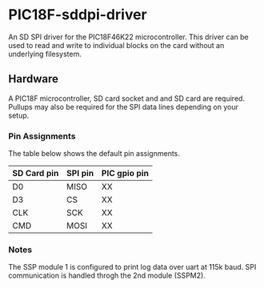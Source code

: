 # PIC18F-sddpi-driver
An SD SPI driver for the PIC18F46K22 microcontroller. This driver can be used to read and write to individual blocks on the card without an underlying filesystem.

## Hardware
A PIC18F microcontroller, SD card socket and and SD card are required. Pullups may also be required for the SPI data lines depending on your setup.

### Pin Assignments
The table below shows the default pin assignments.

| SD Card pin | SPI pin | PIC gpio pin |
|-------------|---------|--------------|
| D0          | MISO    | XX           |
| D3          | CS      | XX           |
| CLK         | SCK     | XX           |
| CMD         | MOSI    | XX           |

### Notes
The SSP module 1 is configured to print log data over uart at 115k baud. SPI communication is handled throgh the 2nd module (SSPM2).
